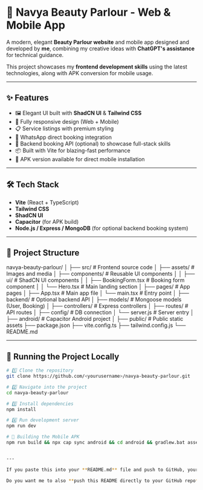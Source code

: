 # 💄 Navya Beauty Parlour - Web & Mobile App

A modern, elegant **Beauty Parlour website** and mobile app designed and developed by **me**, combining my creative ideas with **ChatGPT's assistance** for technical guidance.

This project showcases my **frontend development skills** using the latest technologies, along with APK conversion for mobile usage.

---

## ✨ Features
- 🖼️ Elegant UI built with **ShadCN UI** & **Tailwind CSS**
- 📱 Fully responsive design (Web + Mobile)
- 📋 Service listings with premium styling
- 💬 WhatsApp direct booking integration
- 📅 Backend booking API (optional) to showcase full-stack skills
- 📦 Built with Vite for blazing-fast performance
- 📲 APK version available for direct mobile installation

---

## 🛠️ Tech Stack
- **Vite** (React + TypeScript)
- **Tailwind CSS**
- **ShadCN UI**
- **Capacitor** (for APK build)
- **Node.js / Express / MongoDB** (for optional backend booking system)

---

## 📂 Project Structure

navya-beauty-parlour/
│
├── src/ # Frontend source code
│ ├── assets/ # Images and media
│ ├── components/ # Reusable UI components
│ │ ├── ui/ # ShadCN UI components
│ │ ├── BookingForm.tsx # Booking form component
│ │ └── Hero.tsx # Main landing section
│ ├── pages/ # App pages
│ ├── App.tsx # Main app file
│ └── main.tsx # Entry point
│
├── backend/ # Optional backend API
│ ├── models/ # Mongoose models (User, Booking)
│ ├── controllers/ # Express controllers
│ ├── routes/ # API routes
│ ├── config/ # DB connection
│ └── server.js # Server entry
│
├── android/ # Capacitor Android project
│
├── public/ # Public static assets
├── package.json
├── vite.config.ts
├── tailwind.config.js
└── README.md


---

## 🚀 Running the Project Locally
```bash
# 1️⃣ Clone the repository
git clone https://github.com/<yourusername>/navya-beauty-parlour.git

# 2️⃣ Navigate into the project
cd navya-beauty-parlour

# 3️⃣ Install dependencies
npm install

# 4️⃣ Run development server
npm run dev

# 📱 Building the Mobile APK
npm run build && npx cap sync android && cd android && gradlew.bat assembleDebug


---

If you paste this into your **README.md** file and push to GitHub, your **Project Structure** will appear exactly as a **vertical tree** instead of a paragraph.  

Do you want me to also **push this README directly to your GitHub repo** so it’s live?
